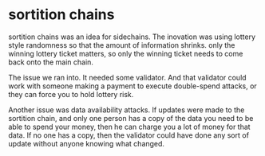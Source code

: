sortition chains
=============

sortition chains was an idea for sidechains.
The inovation was using lottery style randomness so that the amount of information shrinks. only the winning lottery ticket matters, so only the winning ticket needs to come back onto the main chain.

The issue we ran into.
It needed some validator. And that validator could work with someone making a payment to execute double-spend attacks, or they can force you to hold lottery risk.

Another issue was data availability attacks. If updates were made to the sortition chain, and only one person has a copy of the data you need to be able to spend your money, then he can charge you a lot of money for that data.
If no one has a copy, then the validator could have done any sort of update without anyone knowing what changed.


